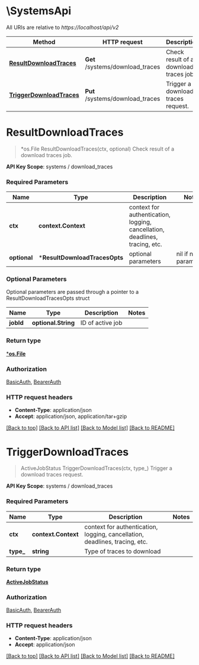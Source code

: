 # \SystemsApi

All URIs are relative to *https://localhost/api/v2*

Method | HTTP request | Description
------------- | ------------- | -------------
[**ResultDownloadTraces**](SystemsApi.md#ResultDownloadTraces) | **Get** /systems/download_traces | Check result of a download traces job.
[**TriggerDownloadTraces**](SystemsApi.md#TriggerDownloadTraces) | **Put** /systems/download_traces | Trigger a download traces request.


# **ResultDownloadTraces**
> *os.File ResultDownloadTraces(ctx, optional)
Check result of a download traces job.

**API Key Scope**: systems / download_traces

### Required Parameters

Name | Type | Description  | Notes
------------- | ------------- | ------------- | -------------
 **ctx** | **context.Context** | context for authentication, logging, cancellation, deadlines, tracing, etc.
 **optional** | ***ResultDownloadTracesOpts** | optional parameters | nil if no parameters

### Optional Parameters
Optional parameters are passed through a pointer to a ResultDownloadTracesOpts struct

Name | Type | Description  | Notes
------------- | ------------- | ------------- | -------------
 **jobId** | **optional.String**| ID of active job | 

### Return type

[***os.File**](*os.File.md)

### Authorization

[BasicAuth](../README.md#BasicAuth), [BearerAuth](../README.md#BearerAuth)

### HTTP request headers

 - **Content-Type**: application/json
 - **Accept**: application/json, application/tar+gzip

[[Back to top]](#) [[Back to API list]](../README.md#documentation-for-api-endpoints) [[Back to Model list]](../README.md#documentation-for-models) [[Back to README]](../README.md)

# **TriggerDownloadTraces**
> ActiveJobStatus TriggerDownloadTraces(ctx, type_)
Trigger a download traces request.

**API Key Scope**: systems / download_traces

### Required Parameters

Name | Type | Description  | Notes
------------- | ------------- | ------------- | -------------
 **ctx** | **context.Context** | context for authentication, logging, cancellation, deadlines, tracing, etc.
  **type_** | **string**| Type of traces to download | 

### Return type

[**ActiveJobStatus**](active_job_status.md)

### Authorization

[BasicAuth](../README.md#BasicAuth), [BearerAuth](../README.md#BearerAuth)

### HTTP request headers

 - **Content-Type**: application/json
 - **Accept**: application/json

[[Back to top]](#) [[Back to API list]](../README.md#documentation-for-api-endpoints) [[Back to Model list]](../README.md#documentation-for-models) [[Back to README]](../README.md)

